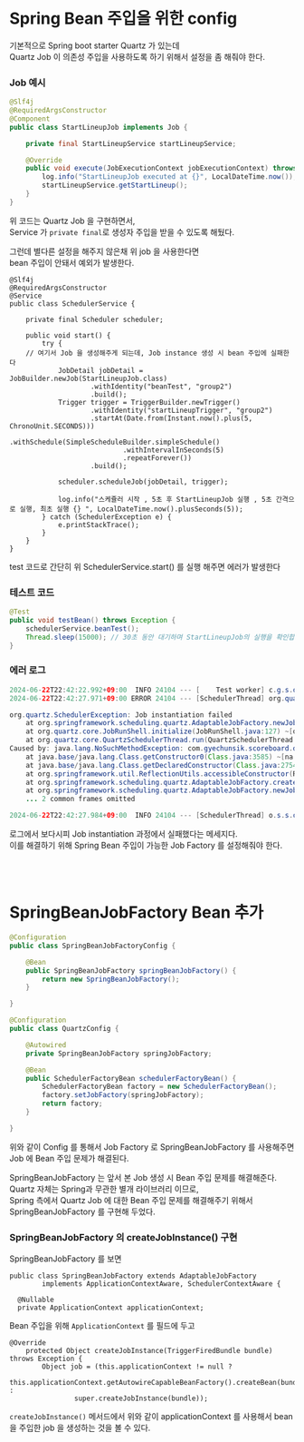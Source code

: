 # Spring Bean 주입을 위한 config 
  
기본적으로 Spring boot starter Quartz 가 있는데     
Quartz Job 이 의존성 주입을 사용하도록 하기 위해서 설정을 좀 해줘야 한다.  
   
### Job 예시    
  
```java
@Slf4j
@RequiredArgsConstructor
@Component
public class StartLineupJob implements Job {

    private final StartLineupService startLineupService;

    @Override
    public void execute(JobExecutionContext jobExecutionContext) throws JobExecutionException {
        log.info("StartLineupJob executed at {}", LocalDateTime.now());
        startLineupService.getStartLineup();
    }
}
```
  
위 코드는 Quartz Job 을 구현하면서,  
Service 가 <code>private final</code>로 생성자 주입을 받을 수 있도록 해뒀다.  
  
그런데 별다른 설정을 해주지 않은채 위 job 을 사용한다면  
bean 주입이 안돼서 예외가 발생한다.  
  
```
@Slf4j
@RequiredArgsConstructor
@Service
public class SchedulerService {

    private final Scheduler scheduler;

    public void start() {
        try {
    // 여기서 Job 을 생성해주게 되는데, Job instance 생성 시 bean 주입에 실패한다  
            JobDetail jobDetail = JobBuilder.newJob(StartLineupJob.class)
                    .withIdentity("beanTest", "group2")
                    .build();
            Trigger trigger = TriggerBuilder.newTrigger()
                    .withIdentity("startLineupTrigger", "group2")
                    .startAt(Date.from(Instant.now().plus(5, ChronoUnit.SECONDS)))
                    .withSchedule(SimpleScheduleBuilder.simpleSchedule()
                            .withIntervalInSeconds(5)
                            .repeatForever())
                    .build();

            scheduler.scheduleJob(jobDetail, trigger);

            log.info("스케쥴러 시작 , 5초 후 StartLineupJob 실행 , 5초 간격으로 실행, 최초 실행 {} ", LocalDateTime.now().plusSeconds(5));
        } catch (SchedulerException e) {
            e.printStackTrace();
        }
    }
}
```
  
test 코드로 간단히 위 SchedulerService.start() 를 실행 해주면 에러가 발생한다  
  
### 테스트 코드  
  
```java
@Test
public void testBean() throws Exception {
    schedulerService.beanTest();
    Thread.sleep(15000); // 30초 동안 대기하며 StartLineupJob의 실행을 확인합니다.
}
```

### 에러 로그  
  
```java
2024-06-22T22:42:22.992+09:00  INFO 24104 --- [    Test worker] c.g.s.domain.quartz.SchedulerService     : 스케쥴러 시작 , 5초 후 StartLineupJob 실행 , 5초 간격으로 실행, 최초 실행 2024-06-22T22:42:27.991591 
2024-06-22T22:42:27.971+09:00 ERROR 24104 --- [SchedulerThread] org.quartz.core.ErrorLogger              : An error occured instantiating job to be executed. job= 'group2.beanTest'

org.quartz.SchedulerException: Job instantiation failed
	at org.springframework.scheduling.quartz.AdaptableJobFactory.newJob(AdaptableJobFactory.java:47) ~[spring-context-support-6.1.3.jar:6.1.3]
	at org.quartz.core.JobRunShell.initialize(JobRunShell.java:127) ~[quartz-2.3.2.jar:na]
	at org.quartz.core.QuartzSchedulerThread.run(QuartzSchedulerThread.java:392) ~[quartz-2.3.2.jar:na]
Caused by: java.lang.NoSuchMethodException: com.gyechunsik.scoreboard.domain.football.scheduler.StartLineupJob.<init>()
	at java.base/java.lang.Class.getConstructor0(Class.java:3585) ~[na:na]
	at java.base/java.lang.Class.getDeclaredConstructor(Class.java:2754) ~[na:na]
	at org.springframework.util.ReflectionUtils.accessibleConstructor(ReflectionUtils.java:185) ~[spring-core-6.1.3.jar:6.1.3]
	at org.springframework.scheduling.quartz.AdaptableJobFactory.createJobInstance(AdaptableJobFactory.java:61) ~[spring-context-support-6.1.3.jar:6.1.3]
	at org.springframework.scheduling.quartz.AdaptableJobFactory.newJob(AdaptableJobFactory.java:43) ~[spring-context-support-6.1.3.jar:6.1.3]
	... 2 common frames omitted

2024-06-22T22:42:27.984+09:00  INFO 24104 --- [SchedulerThread] o.s.s.quartz.LocalDataSourceJobStore     : All triggers of Job group2.startLineupTrigger set to ERROR state.
```

로그에서 보다시피 Job instantiation 과정에서 실패했다는 메세지다.  
이를 해결하기 위해 Spring Bean 주입이 가능한 Job Factory 를 설정해줘야 한다.  
  
<br><br>  
  
# SpringBeanJobFactory Bean 추가
  
```java
@Configuration
public class SpringBeanJobFactoryConfig {

    @Bean
    public SpringBeanJobFactory springBeanJobFactory() {
        return new SpringBeanJobFactory();
    }

}
```

```java
@Configuration
public class QuartzConfig {

    @Autowired
    private SpringBeanJobFactory springJobFactory;

    @Bean
    public SchedulerFactoryBean schedulerFactoryBean() {
        SchedulerFactoryBean factory = new SchedulerFactoryBean();
        factory.setJobFactory(springJobFactory);
        return factory;
    }

}
```
  
위와 같이 Config 를 통해서 Job Factory 로 SpringBeanJobFactory 를 사용해주면   
Job 에 Bean 주입 문제가 해결된다.  
  
SpringBeanJobFactory 는 앞서 본 Job 생성 시 Bean 주입 문제를 해결해준다.  
Quartz 자체는 Spring과 무관한 별개 라이브러리 이므로,  
Spring 측에서 Quartz Job 에 대한 Bean 주입 문제를 해결해주기 위해서  
SpringBeanJobFactory 를 구현해 두었다.  
  
### SpringBeanJobFactory 의 createJobInstance() 구현    
SpringBeanJobFactory 를 보면  

```
public class SpringBeanJobFactory extends AdaptableJobFactory
		implements ApplicationContextAware, SchedulerContextAware {

  @Nullable
  private ApplicationContext applicationContext;
```
Bean 주입을 위해 <code>ApplicationContext</code> 를 필드에 두고  
  
```
@Override
	protected Object createJobInstance(TriggerFiredBundle bundle) throws Exception {
		Object job = (this.applicationContext != null ?
				this.applicationContext.getAutowireCapableBeanFactory().createBean(bundle.getJobDetail().getJobClass()) :
				super.createJobInstance(bundle));
```

<code>createJobInstance()</code> 메서드에서 위와 같이 applicationContext 를 사용해서 bean 을 주입한 job 을 생성하는 것을 볼 수 있다.  
  
